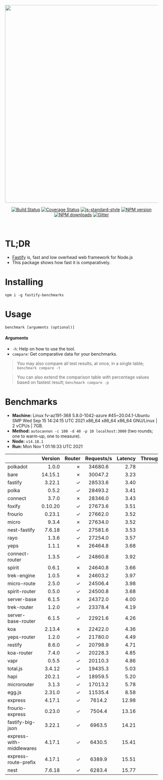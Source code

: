 <div align="center">
<img src="https://github.com/fastify/graphics/raw/master/full-logo.png" width="650" height="auto"/>
</div>

<div align="center">

[![Build Status](https://travis-ci.org/fastify/fastify.svg?branch=master)](https://travis-ci.org/fastify/fastify)
[![Coverage Status](https://coveralls.io/repos/github/fastify/fastify/badge.svg?branch=master)](https://coveralls.io/github/fastify/fastify?branch=master)
[![js-standard-style](https://img.shields.io/badge/code%20style-standard-brightgreen.svg?style=flat)](http://standardjs.com/)
[![NPM version](https://img.shields.io/npm/v/fastify.svg?style=flat)](https://www.npmjs.com/package/fastify)
[![NPM downloads](https://img.shields.io/npm/dm/fastify.svg?style=flat)](https://www.npmjs.com/package/fastify) [![Gitter](https://badges.gitter.im/gitterHQ/gitter.svg)](https://gitter.im/fastify)
</div>
<br />

# TL;DR

* [Fastify](https://github.com/fastify/fastify) is, fast and low overhead web framework for Node.js
* This package shows how fast it is comparatively.

# Installing

```
npm i -g fastify-benchmarks
```

# Usage

```
benchmark [arguments (optional)]
```

#### Arguments

* `-h`: Help on how to use the tool.
* `compare`: Get comparative data for your benchmarks.

> You may also compare all test results, at once, in a single table; `benchmark compare -t`

> You can also extend the comparison table with percentage values based on fastest result; `benchmark compare -p`
# Benchmarks
* __Machine:__ Linux fv-az191-368 5.8.0-1042-azure #45~20.04.1-Ubuntu SMP Wed Sep 15 14:24:15 UTC 2021 x86_64 x86_64 x86_64 GNU/Linux | 2 vCPUs | 7GB.
* __Method:__ `autocannon -c 100 -d 40 -p 10 localhost:3000` (two rounds; one to warm-up, one to measure).
* __Node:__ `v14.18.1`
* __Run:__ Mon Nov  1 01:16:33 UTC 2021

|                          | Version | Router | Requests/s | Latency | Throughput/Mb |
| :--                      | --:     | --:    | :-:        | --:     | --:           |
| polkadot                 | 1.0.0   | ✗      | 34680.6    | 2.78    | 6.19          |
| bare                     | 14.15.1 | ✗      | 30047.2    | 3.23    | 5.36          |
| fastify                  | 3.22.1  | ✓      | 28533.6    | 3.40    | 5.09          |
| polka                    | 0.5.2   | ✓      | 28493.2    | 3.41    | 5.08          |
| connect                  | 3.7.0   | ✗      | 28346.0    | 3.43    | 5.06          |
| foxify                   | 0.10.20 | ✓      | 27673.6    | 3.51    | 4.54          |
| frourio                  | 0.23.1  | ✓      | 27662.0    | 3.52    | 4.93          |
| micro                    | 9.3.4   | ✗      | 27634.0    | 3.52    | 4.93          |
| nest-fastify             | 7.6.18  | ✓      | 27581.6    | 3.53    | 4.63          |
| rayo                     | 1.3.6   | ✓      | 27254.0    | 3.57    | 4.86          |
| yeps                     | 1.1.1   | ✗      | 26464.8    | 3.68    | 4.72          |
| connect-router           | 1.3.5   | ✓      | 24860.8    | 3.92    | 4.43          |
| spirit                   | 0.6.1   | ✗      | 24640.8    | 3.66    | 4.39          |
| trek-engine              | 1.0.5   | ✗      | 24603.2    | 3.97    | 4.04          |
| micro-route              | 2.5.0   | ✓      | 24506.4    | 3.98    | 4.37          |
| spirit-router            | 0.5.0   | ✓      | 24500.8    | 3.68    | 4.37          |
| server-base              | 6.1.5   | ✗      | 24372.0    | 4.00    | 4.35          |
| trek-router              | 1.2.0   | ✓      | 23378.4    | 4.19    | 3.83          |
| server-base-router       | 6.1.5   | ✓      | 22921.6    | 4.26    | 4.09          |
| koa                      | 2.13.4  | ✗      | 22422.0    | 4.36    | 4.00          |
| yeps-router              | 1.2.0   | ✓      | 21780.0    | 4.49    | 3.88          |
| restify                  | 8.6.0   | ✓      | 20798.9    | 4.71    | 3.75          |
| koa-router               | 7.4.0   | ✓      | 20228.3    | 4.85    | 3.61          |
| vapr                     | 0.5.5   | ✓      | 20110.3    | 4.86    | 3.30          |
| total.js                 | 3.4.12  | ✓      | 19435.3    | 5.03    | 5.95          |
| hapi                     | 20.2.1  | ✓      | 18959.5    | 5.20    | 3.38          |
| microrouter              | 3.1.3   | ✓      | 17013.2    | 5.78    | 3.03          |
| egg.js                   | 2.31.0  | ✓      | 11535.4    | 8.58    | 4.06          |
| express                  | 4.17.1  | ✓      | 7614.2     | 12.98   | 1.36          |
| frourio-express          | 0.23.0  | ✓      | 7504.4     | 13.16   | 1.34          |
| fastify-big-json         | 3.22.1  | ✓      | 6963.5     | 14.21   | 80.11         |
| express-with-middlewares | 4.17.1  | ✓      | 6430.5     | 15.41   | 2.46          |
| express-route-prefix     | 4.17.1  | ✓      | 6389.9     | 15.51   | 2.36          |
| nest                     | 7.6.18  | ✓      | 6283.4     | 15.77   | 1.43          |
